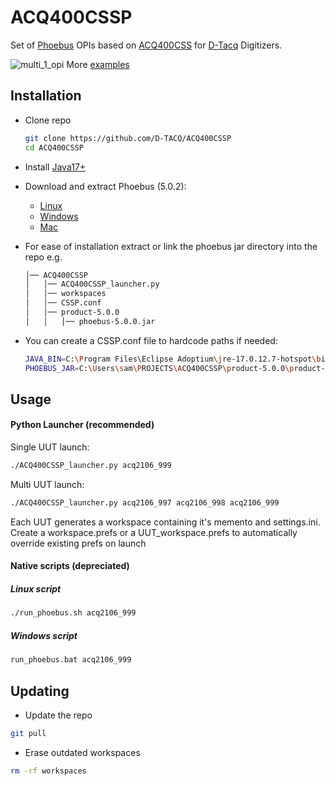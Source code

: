   
# ACQ400CSSP

Set of [Phoebus](https://github.com/ControlSystemStudio/phoebus) OPIs based on [ACQ400CSS](https://github.com/D-TACQ/ACQ400CSS) for [D-Tacq](https://d-tacq.co.uk/) Digitizers.

![multi_1_opi](https://github.com/sambelltacq/ACQ400CSSP/releases/download/v1.0.0/multi_1_opi.png)
More [examples](https://github.com/sambelltacq/ACQ400CSSP/blob/master/USERGUIDE.md)

## Installation

- Clone repo
    ```bash
    git clone https://github.com/D-TACQ/ACQ400CSSP
    cd ACQ400CSSP
    ```

- Install [Java17+](https://adoptium.net/en-GB/temurin/releases/?os=any&arch=any&version=17)
- Download and extract Phoebus (5.0.2):
	- [Linux](https://github.com/ControlSystemStudio/phoebus/releases/download/v5.0.2/phoebus-5.0.2-linux.tar.gz) 
	- [Windows](https://github.com/ControlSystemStudio/phoebus/releases/download/v5.0.2/phoebus-5.0.2-win.zip)
	- [Mac](https://github.com/ControlSystemStudio/phoebus/releases/download/v5.0.2/phoebus-5.0.2-mac-arm64.tar.gz)

- For ease of installation extract or link the phoebus jar directory into the repo e.g.

    ```bash
    │── ACQ400CSSP
    │   │── ACQ400CSSP_launcher.py
    │   │── workspaces
    │   │── CSSP.conf
    │   │── product-5.0.0
    │   │   │── phoebus-5.0.0.jar
    ```

- You can create a CSSP.conf file to hardcode paths if needed:

    ```bash
    JAVA_BIN=C:\Program Files\Eclipse Adoptium\jre-17.0.12.7-hotspot\bin\java.exe
    PHOEBUS_JAR=C:\Users\sam\PROJECTS\ACQ400CSSP\product-5.0.0\product-5.0.0.jar
    ```

## Usage

#### Python Launcher (recommended)
Single UUT launch:
```bash
./ACQ400CSSP_launcher.py acq2106_999
```
Multi UUT launch:
```bash
./ACQ400CSSP_launcher.py acq2106_997 acq2106_998 acq2106_999
```


Each UUT generates a workspace containing it's memento and settings.ini.
Create a workspace.prefs or a UUT_workspace.prefs to automatically override existing prefs on launch

#### Native scripts (depreciated)

##### Linux script

```bash
./run_phoebus.sh acq2106_999
```

##### Windows script

```bash
run_phoebus.bat acq2106_999
```

## Updating

- Update the repo

```bash
git pull
```

- Erase outdated workspaces

```bash
rm -rf workspaces
```
